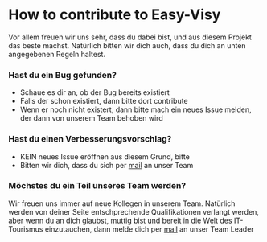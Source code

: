 # How to contribute to Easy-Visy

Vor allem freuen wir uns sehr, dass du dabei bist, und aus diesem Projekt das beste machst.
Natürlich bitten wir dich auch, dass du dich an unten angegebenen Regeln haltest.


### Hast du ein Bug gefunden?

- Schaue es dir an, ob  der Bug bereits existiert
- Falls der schon existiert, dann bitte dort contribute
- Wenn er noch nicht existert, dann bitte mach ein neues Issue melden, der dann von unserem Team behoben wird

### Hast du einen Verbesserungsvorschlag?

- KEIN neues Issue eröffnen aus diesem Grund, bitte
- Bitten wir dich, dass du sich per  [mail](https://github.com/isipp/G7_Projekt) an unser Team

### Möchstes du ein Teil unseres Team werden?

Wir freuen uns immer auf neue Kollegen in unserem Team. Natürlich werden von deiner Seite entschprechende Qualifikationen
verlangt werden, aber wenn du an dich glaubst, muttig bist und bereit in die Welt des IT-Tourismus einzutauchen, dann melde
dich per [mail](https://github.com/isipp/G7_Projekt) an unser Team Leader
